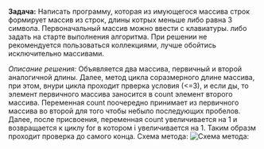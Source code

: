 **Задача:**
Написать программу, которая из имующегося массива строк формирует массив из строк, длины котрых меньше либо равна 3 символа. Первоначальный массив можно ввести с клавиатуры. либо задать на старте выполнения алгоритма. При решении не рекомендуется пользоваться коллекциями, лучше обойтись исключительно массивами.

*Описание решения:*
Объявляется два массива, первичный и второй аналогичной длины. Далее, метод цикла соразмерного длине массива, при этом, внури цикла проходит прверка условия (<=3), и если ды, то элемент первичного массива заносится в count элемент второго массива. Переменная count поочередно принимает из первичного массива во второй для того чтобы небыло последующих пробелов. Далее, после присвоения, переменная count увеличивается на 1 и возвращается к циклу for в котором i увеличивается на 1. Таким образм проходит проверка до самого конца.
Схема метода:
![Схема метода:](%D0%A1%D1%85%D0%B5%D0%BC%D0%B0_%D0%B0%D0%BB%D0%B3%D0%BE%D1%80%D0%B8%D1%82%D0%BC%D0%B0_1.jpg) 